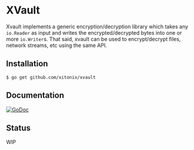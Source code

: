 # XVault

Xvault implements a generic encryption/decryption library which takes any `io.Reader` as input and writes the encrypted/decrypted bytes into one or more `io.Writer`s.  That said, xvault can be used to encrypt/decrypt files, network streams, etc using the same API.

## Installation

```shell
$ go get github.com/xitonix/xvault
```



## Documentation

 [![GoDoc](https://godoc.org/github.com/xitonix/xvault?status.svg)](https://godoc.org/github.com/xitonix/xvault)

## Status

WIP